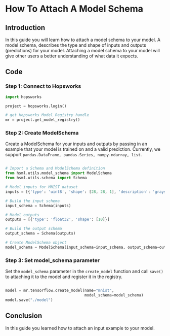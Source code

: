 # How To Attach A Model Schema

## Introduction

In this guide you will learn how to attach a model schema to your model. A model schema, describes the type and shape of inputs and outputs (predictions) for your model. Attaching a model schema to your model will give other users a better understanding of what data it expects.

## Code

### Step 1: Connect to Hopsworks

```python
import hopsworks

project = hopsworks.login()

# get Hopsworks Model Registry handle
mr = project.get_model_registry()
```

### Step 2: Create ModelSchema

Create a ModelSchema for your inputs and outputs by passing in an example that your model is trained on and a valid prediction. Currently, we support `pandas.DataFrame, pandas.Series, numpy.ndarray, list`.

```python

# Import a Schema and ModelSchema definition
from hsml.utils.model_schema import ModelSchema
from hsml.utils.schema import Schema

# Model inputs for MNIST dataset
inputs = [{'type': 'uint8', 'shape': [28, 28, 1], 'description': 'grayscale representation of 28x28 MNIST images'}]

# Build the input schema
input_schema = Schema(inputs)

# Model outputs
outputs = [{'type': 'float32', 'shape': [10]}]

# Build the output schema
output_schema = Schema(outputs)

# Create ModelSchema object
model_schema = ModelSchema(input_schema=input_schema, output_schema=output_schema)

```

### Step 3: Set model_schema parameter

Set the `model_schema` parameter in the `create_model` function and call `save()` to attaching it to the model and register it in the registry.
```python

model = mr.tensorflow.create_model(name="mnist",
                                   model_schema=model_schema)
model.save("./model")

```

## Conclusion

In this guide you learned how to attach an input example to your model.